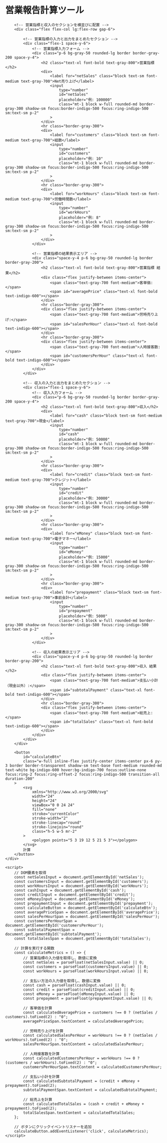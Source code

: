 <html lang="ja">
<head>
    <meta charset="UTF-8">
    <meta name="viewport" content="width=device-width, initial-scale=1.0">
    <title>営報計算ツール</title>
    <!-- Tailwind CSS CDN -->
    <script src="https://cdn.tailwindcss.com"></script>
    <style>
        @import url('https://fonts.googleapis.com/css2?family=Inter:wght@400;700&display=swap');
        body {
            font-family: 'Inter', sans-serif;
        }
    </style>
</head>
<body class="bg-gray-100 flex items-center justify-center min-h-screen p-4">
    <div class="w-full max-w-4xl p-8 bg-white rounded-2xl shadow-xl space-y-6">
        <h1 class="text-3xl font-bold text-center text-gray-800">営業報告計算ツール</h1>
        
        <!-- 営業指標と収入のセクションを横並びに配置 -->
        <div class="flex flex-col lg:flex-row gap-6">

            <!-- 営業指標の入力と出力をまとめたセクション -->
            <div class="flex-1 space-y-6">
                <!-- 営業指標入力フォーム -->
                <div class="p-6 bg-gray-50 rounded-lg border border-gray-200 space-y-4">
                    <h2 class="text-xl font-bold text-gray-800">営業指標</h2>
                    <div>
                        <label for="netSales" class="block text-sm font-medium text-gray-700">Net売り上げ</label>
                        <input
                            type="number"
                            id="netSales"
                            placeholder="例: 100000"
                            class="mt-1 block w-full rounded-md border-gray-300 shadow-sm focus:border-indigo-500 focus:ring-indigo-500 sm:text-sm p-2"
                        >
                    </div>
                    <hr class="border-gray-300">
                    <div>
                        <label for="customers" class="block text-sm font-medium text-gray-700">組数</label>
                        <input
                            type="number"
                            id="customers"
                            placeholder="例: 10"
                            class="mt-1 block w-full rounded-md border-gray-300 shadow-sm focus:border-indigo-500 focus:ring-indigo-500 sm:text-sm p-2"
                        >
                    </div>
                    <hr class="border-gray-300">
                    <div>
                        <label for="workHours" class="block text-sm font-medium text-gray-700">労働時間数</label>
                        <input
                            type="number"
                            id="workHours"
                            placeholder="例: 8"
                            class="mt-1 block w-full rounded-md border-gray-300 shadow-sm focus:border-indigo-500 focus:ring-indigo-500 sm:text-sm p-2"
                        >
                    </div>
                </div>

                <!-- 営業指標の結果表示エリア -->
                <div class="space-y-4 p-6 bg-gray-50 rounded-lg border border-gray-200">
                    <h2 class="text-xl font-bold text-gray-800">営業指標 結果</h2>
                    <div class="flex justify-between items-center">
                        <span class="text-gray-700 font-medium">客単価:</span>
                        <span id="averagePrice" class="text-xl font-bold text-indigo-600"></span>
                    </div>
                    <hr class="border-gray-300">
                    <div class="flex justify-between items-center">
                        <span class="text-gray-700 font-medium">労時売り上げ:</span>
                        <span id="salesPerHour" class="text-xl font-bold text-indigo-600"></span>
                    </div>
                    <hr class="border-gray-300">
                    <div class="flex justify-between items-center">
                        <span class="text-gray-700 font-medium">人時接客数:</span>
                        <span id="customersPerHour" class="text-xl font-bold text-indigo-600"></span>
                    </div>
                </div>
            </div>

            <!-- 収入の入力と出力をまとめたセクション -->
            <div class="flex-1 space-y-6">
                <!-- 収入入力フォーム -->
                <div class="p-6 bg-gray-50 rounded-lg border border-gray-200 space-y-4">
                    <h2 class="text-xl font-bold text-gray-800">収入</h2>
                    <div>
                        <label for="cash" class="block text-sm font-medium text-gray-700">現金</label>
                        <input
                            type="number"
                            id="cash"
                            placeholder="例: 50000"
                            class="mt-1 block w-full rounded-md border-gray-300 shadow-sm focus:border-indigo-500 focus:ring-indigo-500 sm:text-sm p-2"
                        >
                    </div>
                    <hr class="border-gray-300">
                    <div>
                        <label for="credit" class="block text-sm font-medium text-gray-700">クレジット</label>
                        <input
                            type="number"
                            id="credit"
                            placeholder="例: 30000"
                            class="mt-1 block w-full rounded-md border-gray-300 shadow-sm focus:border-indigo-500 focus:ring-indigo-500 sm:text-sm p-2"
                        >
                    </div>
                    <hr class="border-gray-300">
                    <div>
                        <label for="eMoney" class="block text-sm font-medium text-gray-700">電子マネー</label>
                        <input
                            type="number"
                            id="eMoney"
                            placeholder="例: 15000"
                            class="mt-1 block w-full rounded-md border-gray-300 shadow-sm focus:border-indigo-500 focus:ring-indigo-500 sm:text-sm p-2"
                        >
                    </div>
                    <hr class="border-gray-300">
                    <div>
                        <label for="prepayment" class="block text-sm font-medium text-gray-700">事前会計</label>
                        <input
                            type="number"
                            id="prepayment"
                            placeholder="例: 5000"
                            class="mt-1 block w-full rounded-md border-gray-300 shadow-sm focus:border-indigo-500 focus:ring-indigo-500 sm:text-sm p-2"
                        >
                    </div>
                </div>

                <!-- 収入の結果表示エリア -->
                <div class="space-y-4 p-6 bg-gray-50 rounded-lg border border-gray-200">
                    <h2 class="text-xl font-bold text-gray-800">収入 結果</h2>
                    <div class="flex justify-between items-center">
                        <span class="text-gray-700 font-medium">支払い小計（現金以外）:</span>
                        <span id="subtotalPayment" class="text-xl font-bold text-indigo-600"></span>
                    </div>
                    <hr class="border-gray-300">
                    <div class="flex justify-between items-center">
                        <span class="text-gray-700 font-medium">総売上:</span>
                        <span id="totalSales" class="text-xl font-bold text-indigo-600"></span>
                    </div>
                </div>
            </div>
        </div>

        <button
            id="calculateBtn"
            class="w-full inline-flex justify-center items-center px-6 py-3 border border-transparent shadow-sm text-base font-medium rounded-md text-white bg-indigo-600 hover:bg-indigo-700 focus:outline-none focus:ring-2 focus:ring-offset-2 focus:ring-indigo-500 transition-all duration-200"
        >
            <svg
                xmlns="http://www.w3.org/2000/svg"
                width="24"
                height="24"
                viewBox="0 0 24 24"
                fill="none"
                stroke="currentColor"
                stroke-width="2"
                stroke-linecap="round"
                stroke-linejoin="round"
                class="h-5 w-5 mr-2"
            >
                <polygon points="5 3 19 12 5 21 5 3"></polygon>
            </svg>
            計算
        </button>
    </div>

    <script>
        // DOM要素を取得
        const netSalesInput = document.getElementById('netSales');
        const customersInput = document.getElementById('customers');
        const workHoursInput = document.getElementById('workHours');
        const cashInput = document.getElementById('cash');
        const creditInput = document.getElementById('credit');
        const eMoneyInput = document.getElementById('eMoney');
        const prepaymentInput = document.getElementById('prepayment');
        const calculateButton = document.getElementById('calculateBtn');
        const averagePriceSpan = document.getElementById('averagePrice');
        const salesPerHourSpan = document.getElementById('salesPerHour');
        const customersPerHourSpan = document.getElementById('customersPerHour');
        const subtotalPaymentSpan = document.getElementById('subtotalPayment');
        const totalSalesSpan = document.getElementById('totalSales');

        // 計算を実行する関数
        const calculateMetrics = () => {
            // 営業指標の入力値を取得し、数値に変換
            const netSales = parseFloat(netSalesInput.value) || 0;
            const customers = parseFloat(customersInput.value) || 0;
            const workHours = parseFloat(workHoursInput.value) || 0;

            // 支払い方法の入力値を取得し、数値に変換
            const cash = parseFloat(cashInput.value) || 0;
            const credit = parseFloat(creditInput.value) || 0;
            const eMoney = parseFloat(eMoneyInput.value) || 0;
            const prepayment = parseFloat(prepaymentInput.value) || 0;

            // 客単価を計算
            const calculatedAveragePrice = customers !== 0 ? (netSales / customers).toFixed(2) : "0";
            averagePriceSpan.textContent = calculatedAveragePrice;

            // 労時売り上げを計算
            const calculatedSalesPerHour = workHours !== 0 ? (netSales / workHours).toFixed(2) : "0";
            salesPerHourSpan.textContent = calculatedSalesPerHour;

            // 人時接客数を計算
            const calculatedCustomersPerHour = workHours !== 0 ? (customers / workHours).toFixed(2) : "0";
            customersPerHourSpan.textContent = calculatedCustomersPerHour;
            
            // 支払い小計を計算
            const calculatedSubtotalPayment = (credit + eMoney + prepayment).toFixed(2);
            subtotalPaymentSpan.textContent = calculatedSubtotalPayment;
            
            // 総売上を計算
            const calculatedTotalSales = (cash + credit + eMoney + prepayment).toFixed(2);
            totalSalesSpan.textContent = calculatedTotalSales;
        };

        // ボタンにクリックイベントリスナーを追加
        calculateButton.addEventListener('click', calculateMetrics);
    </script>
</body>
</html>
